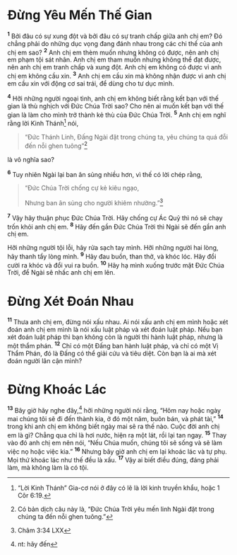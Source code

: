 # Ðừng Yêu Mến Thế Gian

<sup><b>1</b></sup> Bởi đâu có sự xung đột và bởi đâu có sự tranh chấp giữa anh chị em? Đó chẳng phải do những dục vọng đang đánh nhau trong các chi thể của anh chị em sao? <sup><b>2</b></sup> Anh chị em thèm muốn nhưng không có được, nên anh chị em phạm tội sát nhân. Anh chị em tham muốn nhưng không thể đạt được, nên anh chị em tranh chấp và xung đột. Anh chị em không có được vì anh chị em không cầu xin. <sup><b>3</b></sup> Anh chị em cầu xin mà không nhận được vì anh chị em cầu xin với động cơ sai trái, để dùng cho tư dục mình.

<sup><b>4</b></sup> Hỡi những người ngoại tình, anh chị em không biết rằng kết bạn với thế gian là thù nghịch với Ðức Chúa Trời sao? Cho nên ai muốn kết bạn với thế gian là làm cho mình trở thành kẻ thù của Ðức Chúa Trời. <sup><b>5</b></sup> Anh chị em nghĩ rằng lời Kinh Thánh[^1-a8b02559-7d00-471e-a530-83d2bc06996d] nói,

> “Ðức Thánh Linh, Ðấng Ngài đặt trong chúng ta, yêu chúng ta quá đỗi đến nỗi ghen tuông”[^2-a8b02559-7d00-471e-a530-83d2bc06996d]

là vô nghĩa sao?

<sup><b>6</b></sup> Tuy nhiên Ngài lại ban ân sủng nhiều hơn, vì thế có lời chép rằng,

> “Ðức Chúa Trời chống cự kẻ kiêu ngạo,
>
> Nhưng ban ân sủng cho người khiêm nhường.”[^1@-a8b02559-7d00-471e-a530-83d2bc06996d]

<sup><b>7</b></sup> Vậy hãy thuận phục Ðức Chúa Trời. Hãy chống cự Ác Quỷ thì nó sẽ chạy trốn khỏi anh chị em. <sup><b>8</b></sup> Hãy đến gần Ðức Chúa Trời thì Ngài sẽ đến gần anh chị em.

Hỡi những người tội lỗi, hãy rửa sạch tay mình. Hỡi những người hai lòng, hãy thanh tẩy lòng mình. <sup><b>9</b></sup> Hãy đau buồn, than thở, và khóc lóc. Hãy đổi cười ra khóc và đổi vui ra buồn. <sup><b>10</b></sup> Hãy hạ mình xuống trước mặt Ðức Chúa Trời, để Ngài sẽ nhấc anh chị em lên.

# Ðừng Xét Đoán Nhau

<sup><b>11</b></sup> Thưa anh chị em, đừng nói xấu nhau. Ai nói xấu anh chị em mình hoặc xét đoán anh chị em mình là nói xấu luật pháp và xét đoán luật pháp. Nếu bạn xét đoán luật pháp thì bạn không còn là người thi hành luật pháp, nhưng là một thẩm phán. <sup><b>12</b></sup> Chỉ có một Ðấng ban hành luật pháp, và chỉ có một Vị Thẩm Phán, đó là Ðấng có thể giải cứu và tiêu diệt. Còn bạn là ai mà xét đoán người lân cận mình?

# Đừng Khoác Lác

<sup><b>13</b></sup> Bây giờ hãy nghe đây,[^3-a8b02559-7d00-471e-a530-83d2bc06996d] hỡi những người nói rằng, “Hôm nay hoặc ngày mai chúng tôi sẽ đi đến thành kia, ở đó một năm, buôn bán, và phát tài,” <sup><b>14</b></sup> trong khi anh chị em không biết ngày mai sẽ ra thế nào. Cuộc đời anh chị em là gì? Chẳng qua chỉ là hơi nước, hiện ra một lát, rồi lại tan ngay. <sup><b>15</b></sup> Thay vào đó anh chị em nên nói, “Nếu Chúa muốn, chúng tôi sẽ sống và sẽ làm việc nọ hoặc việc kia.” <sup><b>16</b></sup> Nhưng bây giờ anh chị em lại khoác lác và tự phụ. Mọi thứ khoác lác như thế đều là xấu. <sup><b>17</b></sup> Vậy ai biết điều đúng, đáng phải làm, mà không làm là có tội.

[^1-a8b02559-7d00-471e-a530-83d2bc06996d]: “Lời Kinh Thánh” Gia-cơ nói ở đây có lẽ là lời kinh truyền khẩu, hoặc 1 Côr 6:19.

[^2-a8b02559-7d00-471e-a530-83d2bc06996d]: Có bản dịch câu này là, “Ðức Chúa Trời yêu mến linh Ngài đặt trong chúng ta đến nỗi ghen tuông.”

[^3-a8b02559-7d00-471e-a530-83d2bc06996d]: nt: hãy đến

[^1@-a8b02559-7d00-471e-a530-83d2bc06996d]: Châm 3:34 LXX
